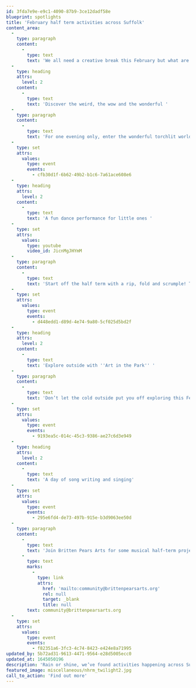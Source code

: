 ```yaml
---
id: 3fda7e9e-e9c1-4090-87b9-3ce12dadf58e
blueprint: spotlights
title: 'February half term activities across Suffolk'
content_area:
  -
    type: paragraph
    content:
      -
        type: text
        text: 'We all need a creative break this February but what are the options for families over half term? We''ve collected up some of free and low cost options available in Suffolk between Friday the 18th and Sunday 27th of February. '
  -
    type: heading
    attrs:
      level: 2
    content:
      -
        type: text
        text: 'Discover the weird, the wow and the wonderful '
  -
    type: paragraph
    content:
      -
        type: text
        text: 'For one evening only, enter the wonderful torchlit world of the Trainer''s House at the National Horse Racing Museum. Search for the weirdest objects in the museum and then up close and personal with some particularly interesting specimens under microscopes. See below to find out more. '
  -
    type: set
    attrs:
      values:
        type: event
        events:
          - cfb30d1f-6b62-49b2-b1c6-7a61ace608e6
  -
    type: heading
    attrs:
      level: 2
    content:
      -
        type: text
        text: 'A fun dance performance for little ones '
  -
    type: set
    attrs:
      values:
        type: youtube
        video_id: JicnMgJHYmM
  -
    type: paragraph
    content:
      -
        type: text
        text: 'Start off the half term with a rip, fold and scrumple! This immersive and interactive dance show designed for young children brings together dance, music, fashion and the magic of origami! Watch the trailer to get a taste of the Club Origami experience.'
  -
    type: set
    attrs:
      values:
        type: event
        events:
          - d448edd1-d89d-4e74-9a80-5cf025d5bd2f
  -
    type: heading
    attrs:
      level: 2
    content:
      -
        type: text
        text: 'Explore outside with ''Art in the Park'' '
  -
    type: paragraph
    content:
      -
        type: text
        text: 'Don’t let the cold outside put you off exploring this February half term. There’s plenty to be found for all the family in Christchurch Park with Rock Paper Scissors. Discover some exciting nature finds on a short walk then do some creating together outside Christchurch Mansion. There will be several sessions to join throughout the day on Monday 21st, each lasting for an hour and a half. Click below to book on to a session today!'
  -
    type: set
    attrs:
      values:
        type: event
        events:
          - 9193ea5c-014c-45c3-9386-ae27c6d3e949
  -
    type: heading
    attrs:
      level: 2
    content:
      -
        type: text
        text: 'A day of song writing and singing'
  -
    type: set
    attrs:
      values:
        type: event
        events:
          - 295e6fd4-de73-497b-915e-b3d9063ee50d
  -
    type: paragraph
    content:
      -
        type: text
        text: 'Join Britten Pears Arts for some musical half-term project days in Ipswich and Lowestoft. These sessions are perfect for anyone aged between 8 and 18 years who might be interested in singing, music or vocal performance. If you’re interested in this session or have any questions at all about travel, transport or what Group A entails please don’t hesitate to get in touch with the friendly Britten Pears Arts team at '
      -
        type: text
        marks:
          -
            type: link
            attrs:
              href: 'mailto:community@brittenpearsarts.org'
              rel: null
              target: _blank
              title: null
        text: community@brittenpearsarts.org
  -
    type: set
    attrs:
      values:
        type: event
        events:
          - f82351a6-3fc3-4c74-8423-e424e8a71995
updated_by: 5b72ad31-9613-4471-9564-e28d5005ecc0
updated_at: 1645050196
description: 'Rain or shine, we’ve found activities happening across Suffolk that will keep the family entertained all holiday long. From nature walks in Ipswich town to exploring the National Horse Racing Musuem by torchlight, discover something new today.'
featured_image: miscellaneous/nhrm_twilight2.jpg
call_to_action: 'Find out more'
---
```

